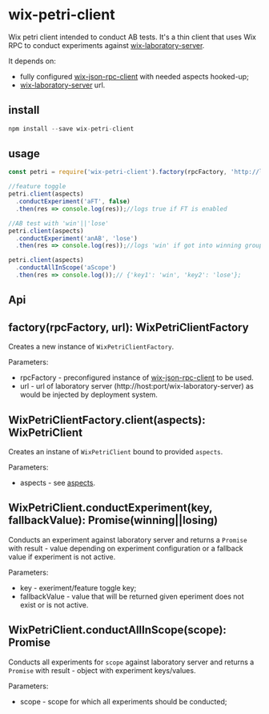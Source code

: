 # wix-petri-client

Wix petri client intended to conduct AB tests. It's a thin client that uses Wix RPC to conduct experiments against [wix-laboratory-server](https://github.com/wix-private/wix-petri/tree/master/wix-laboratory-server). 

It depends on:
 - fully configured [wix-json-rpc-client](../rpc/wix-json-rpc-client) with needed aspects hooked-up;
 - [wix-laboratory-server](https://github.com/wix-private/wix-petri/tree/master/wix-laboratory-server) url.

## install

```js
npm install --save wix-petri-client
```

## usage

```js
const petri = require('wix-petri-client').factory(rpcFactory, 'http://laboratory:3000');

//feature toggle
petri.client(aspects)
  .conductExperiment('aFT', false)
  .then(res => console.log(res));//logs true if FT is enabled

//AB test with 'win'||'lose'
petri.client(aspects)
  .conductExperiment('anAB', 'lose')
  .then(res => console.log(res));//logs 'win' if got into winning group

petri.client(aspects)
  .conductAllInScope('aScope')
  .then(res => console.log());// {'key1': 'win', 'key2': 'lose'};
```

## Api
## factory(rpcFactory, url): WixPetriClientFactory
Creates a new instance of `WixPetriClientFactory`.

Parameters:
 - rpcFactory - preconfigured instance of [wix-json-rpc-client](../rpc/wix-json-rpc-client) to be used.
 - url - url of laboratory server (http://host:port/wix-laboratory-server) as would be injected by deployment system.

## WixPetriClientFactory.client(aspects): WixPetriClient
Creates an instane of `WixPetriClient` bound to provided `aspects`.

Parameters:
 - aspects - see [aspects](../../aspects).

## WixPetriClient.conductExperiment(key, fallbackValue): Promise(winning||losing)
Conducts an experiment against laboratory server and returns a `Promise` with result - value depending on experiment configuration or a fallback value if experiment is not active.

Parameters:
 - key - exeriment/feature toggle key;
 - fallbackValue - value that will be returned given eperiment does not exist or is not active.

## WixPetriClient.conductAllInScope(scope): Promise
Conducts all experiments for `scope` against laboratory server and returns a `Promise` with result - object with experiment keys/values.

Parameters:
 - scope - scope for which all experiments should be conducted;